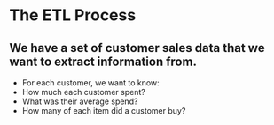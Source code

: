 # The ETL Process

## We have a set of customer sales data that we want to extract information from.
- For each customer, we want to know:
- How much each customer spent?
- What was their average spend?
- How many of each item did a customer buy?
